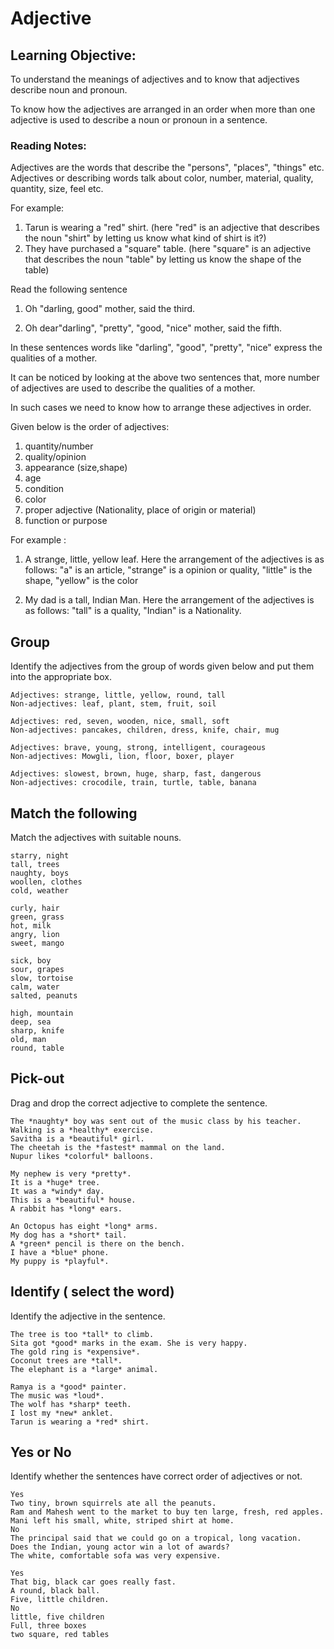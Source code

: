 # Adjective

## Learning Objective: 

To understand the meanings of adjectives and to know that adjectives describe noun and pronoun.

To know how the adjectives are arranged in an order when more than one adjective is used to describe a noun or pronoun in a sentence. 


### Reading Notes: 
Adjectives are the words that describe the "persons", "places", "things" etc. Adjectives or describing words talk about color, number, material, quality, quantity, size, feel etc. 

For example: 
1. Tarun is wearing a "red" shirt. (here "red" is an adjective that describes the noun "shirt" by letting us know what kind of shirt is it?)
2. They have purchased a "square" table. (here "square" is an adjective that describes the noun "table" by letting us know the shape of the table)

Read the following sentence

1. Oh "darling, good" mother, said the third.

2. Oh dear"darling", "pretty", "good, "nice" mother, said the fifth.

In these sentences words like "darling", "good", "pretty", "nice" express the qualities of a mother.

It can be noticed by looking at the above two sentences that, more number of adjectives are used to describe the qualities of a mother. 

In such cases we need to know how to arrange these adjectives in order. 

Given below is the order of adjectives: 

1. quantity/number
2. quality/opinion
3. appearance (size,shape)
4. age
5. condition
6. color
7. proper adjective (Nationality, place of origin or material)
8. function or purpose

For example : 

1. A strange, little, yellow leaf. 
Here the arrangement of the adjectives is as follows: "a" is an article, "strange" is a opinion or quality, "little" is the shape, "yellow" is the color 

2. My dad is a tall, Indian Man.
Here the arrangement of the adjectives is as follows: "tall" is a quality, "Indian" is a Nationality.



## Group 

Identify the adjectives from the group of words given below and put them into the appropriate box.

```
Adjectives: strange, little, yellow, round, tall
Non-adjectives: leaf, plant, stem, fruit, soil
```

```
Adjectives: red, seven, wooden, nice, small, soft
Non-adjectives: pancakes, children, dress, knife, chair, mug
```

```
Adjectives: brave, young, strong, intelligent, courageous
Non-adjectives: Mowgli, lion, floor, boxer, player
```

```
Adjectives: slowest, brown, huge, sharp, fast, dangerous
Non-adjectives: crocodile, train, turtle, table, banana
```

## Match the following 

Match the adjectives with suitable nouns.

```
starry, night
tall, trees
naughty, boys
woollen, clothes
cold, weather
```

```
curly, hair
green, grass
hot, milk
angry, lion
sweet, mango
```

```
sick, boy
sour, grapes
slow, tortoise
calm, water
salted, peanuts
```

```
high, mountain
deep, sea
sharp, knife
old, man
round, table
```

## Pick-out 

Drag and drop the correct adjective to complete the sentence.

```
The *naughty* boy was sent out of the music class by his teacher.
Walking is a *healthy* exercise.
Savitha is a *beautiful* girl.
The cheetah is the *fastest* mammal on the land.
Nupur likes *colorful* balloons.
```

```
My nephew is very *pretty*.
It is a *huge* tree.
It was a *windy* day.
This is a *beautiful* house.
A rabbit has *long* ears.
```

```
An Octopus has eight *long* arms.
My dog has a *short* tail.
A *green* pencil is there on the bench.
I have a *blue* phone.
My puppy is *playful*.
```

## Identify ( select the word)

Identify the adjective in the sentence.

```
The tree is too *tall* to climb.
Sita got *good* marks in the exam. She is very happy.
The gold ring is *expensive*.
Coconut trees are *tall*.
The elephant is a *large* animal.
```

```
Ramya is a *good* painter.
The music was *loud*.
The wolf has *sharp* teeth.
I lost my *new* anklet.
Tarun is wearing a *red* shirt.
```

## Yes or No

Identify whether the sentences have correct order of adjectives or not.

```
Yes
Two tiny, brown squirrels ate all the peanuts.
Ram and Mahesh went to the market to buy ten large, fresh, red apples.
Mani left his small, white, striped shirt at home.
No
The principal said that we could go on a tropical, long vacation.
Does the Indian, young actor win a lot of awards?
The white, comfortable sofa was very expensive.
```

```
Yes
That big, black car goes really fast.
A round, black ball.
Five, little children.
No
little, five children
Full, three boxes
two square, red tables
```





















